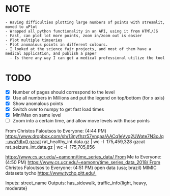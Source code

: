 # NOTE
	- Having difficulties plotting large numbers of points with streamlit, moved to uPlot
	- Wrapped all python functionality in an API, using it from HTMl/JS
	- Fast, can plot lot more points, zoom in/zoom out is easier
    - Plot multiple timseries
	- Plot anomalous points in different colours.
    - I looked at the science fair projects, and most of them have a medical application, and publish a paper
	  - Is there any way I can get a medical professional utilize the tool
  

# TODO
- [x] Number of pages should correspond to the level
- [x] Use all numbers in Millions and put the legend on top/bottom (for x axis)
- [X] Show anomalous points
- [X] Switch over to numpy to get fast load times
- [X] Min/Max on same level
- [ ] Zoom into a certain time, and allow move levels with those points

From Christos Faloutsos to Everyone: (4:44 PM) https://www.dropbox.com/sh/13nyfhzr57vnqaa/AACq1eVvq2UWate7N3oJq-uwa?dl=0 gzcat rat_healthy_int.data.gz | wc -l  175,459,328 gzcat rat_seizure_int.data.gz | wc -l  175,705,856

https://www.cs.ucr.edu/~eamonn/time_series_data/ From Me to Everyone: (4:50 PM) https://www.cs.ucr.edu/~eamonn/time_series_data_2018/ From Christos Faloutsos to Everyone: (4:51 PM) open data (usa; brazil) MIMIC datasets tycho https://www.tycho.pitt.edu/ 

Inputs: street\_name
Outputs: has\_sidewalk, traffic\_info{light, heavy, moderate}
